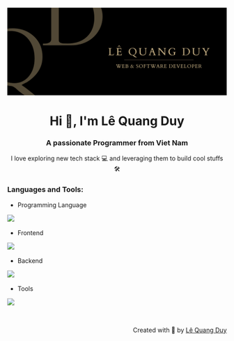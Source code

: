 ![namecard](LeQuangDuyIT.png)

<h1 align="center">Hi 👋, I'm Lê Quang Duy</h1>
<h3 align="center">A passionate Programmer from Viet Nam</h3>
<p align="center">I love exploring new tech stack 💻 and leveraging them to build cool stuffs 🛠️</p>

<h3 align="left">Languages and Tools:</h3>

- Programming Language
<p align="left">
  <a href="https://skillicons.dev">
    <img src="https://skillicons.dev/icons?i=js,ts" />
  </a>
</p>

- Frontend
<p align="left">
  <a href="https://skillicons.dev">
    <img src="https://skillicons.dev/icons?i=html,css,react,nextjs,redux,bootstrap,tailwind,materialui" />
  </a>
</p>

- Backend
<p align="left">
  <a href="https://skillicons.dev">
    <img src="https://skillicons.dev/icons?i=nodejs,express,mongodb" />
  </a>
</p>

- Tools
<p align="left">
  <a href="https://skillicons.dev">
    <img src="https://skillicons.dev/icons?i=git,github,vscode,postman,figma" />
  </a>
</p>

<br/>

<p align="right" > Created with 🧡 by <a href="https://duylq-dev.vercel.app">Lê Quang Duy</a></p>
